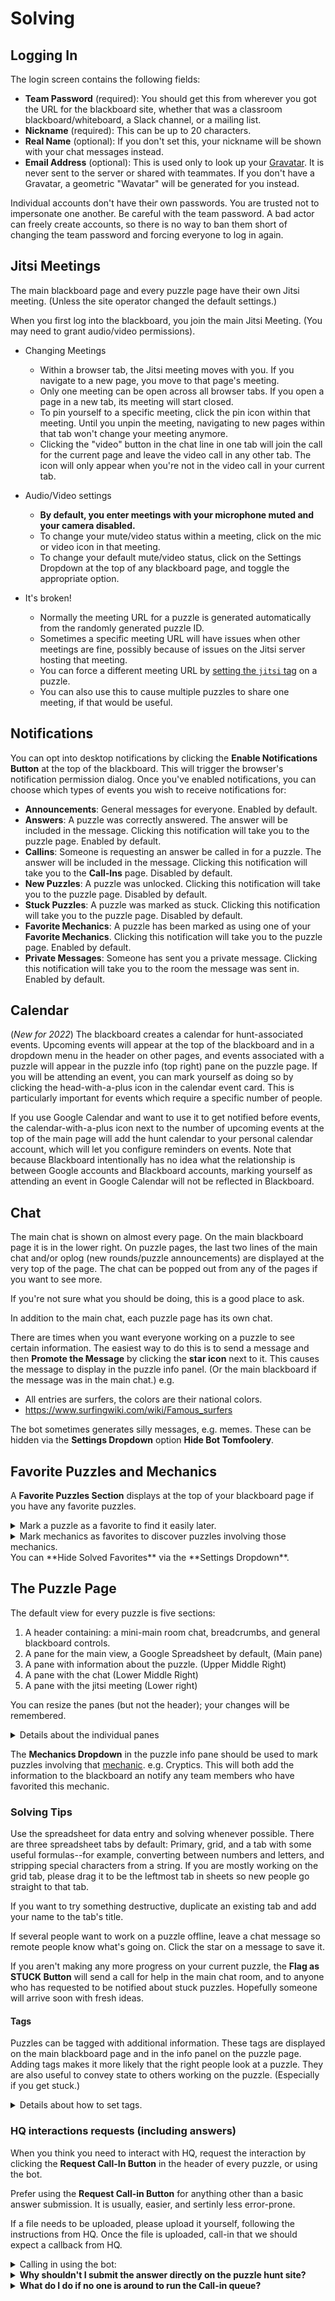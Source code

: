 # Solving

## Logging In

The login screen contains the following fields:
* **Team Password** (required): You should get this from wherever you got the URL for the blackboard site,
  whether that was a classroom blackboard/whiteboard, a Slack channel, or a mailing list.
* **Nickname** (required): This can be up to 20 characters.
* **Real Name** (optional): If you don't set this, your nickname will be shown with your chat messages instead.
* **Email Address** (optional): This is used only to look up your [Gravatar](https://en.gravatar.com/). It is
  never sent to the server or shared with teammates. If you don't have a Gravatar, a geometric "Wavatar"
  will be generated for you instead.

Individual accounts don't have their own passwords. You are trusted not to impersonate one another.
Be careful with the team password. A bad actor can freely create accounts, so there is no way to
ban them short of changing the team password and forcing everyone to log in again.

## Jitsi Meetings

The main blackboard page and every puzzle page have their own Jitsi meeting.
(Unless the site operator changed the default settings.)

When you first log into the blackboard, you join the main Jitsi Meeting. (You may need to grant audio/video permissions).

* Changing Meetings
  * Within a browser tab, the Jitsi meeting moves with you. If you navigate to a new page, you move to that page's meeting.
  * Only one meeting can be open across all browser tabs. If you open a page in a new tab, its meeting will start closed.
  * To pin yourself to a specific meeting, click the pin icon within that meeting. Until you unpin the meeting, navigating to new pages within that tab won't change your meeting anymore.
  * Clicking the "video" button in the chat line in one tab will join the call for the current page and leave the video call in any other tab. The icon will only appear when you're not in the video call in your current tab.
  
* Audio/Video settings
  * **By default, you enter meetings with your microphone muted and your camera disabled.**
  * To change your mute/video status within a meeting, click on the mic or video icon in that meeting.
  * To change your default mute/video status, click on the Settings Dropdown at the top of any blackboard page, and toggle the appropriate option.

* It's broken!
  * Normally the meeting URL for a puzzle is generated automatically from the randomly generated puzzle ID.
  * Sometimes a specific meeting URL will have issues when other meetings are fine, possibly because of issues on the Jitsi server hosting that meeting.
  * You can force a different meeting URL by [setting the `jitsi` tag](#tags) on a puzzle.
  * You can also use this to cause multiple puzzles to share one meeting, if that would be useful.
  
## Notifications

You can opt into desktop notifications by clicking the **Enable Notifications Button** at the top of the blackboard. This
will trigger the browser's notification permission dialog. Once you've enabled notifications, you can choose which types
of events you wish to receive notifications for:
* **Announcements**: General messages for everyone. Enabled by default.
* **Answers**: A puzzle was correctly answered. The answer will be included in the message. Clicking this notification will take you to the puzzle page. Enabled by default.
* **Callins**: Someone is requesting an answer be called in for a puzzle. The answer will be included in the message. Clicking this notification will take you to the **Call-Ins** page. Disabled by default.
* **New Puzzles**: A puzzle was unlocked. Clicking this notification will take you to the puzzle page. Disabled by default.
* **Stuck Puzzles**: A puzzle was marked as stuck. Clicking this notification will take you to the puzzle page. Disabled by default.
* **Favorite Mechanics**: A puzzle has been marked as using one of your **Favorite Mechanics**. Clicking this notification will take you to the puzzle page. Enabled by default.
* **Private Messages**: Someone has sent you a private message. Clicking this notification will take you to the room the message was sent in. Enabled by default.

## Calendar

(*New for 2022*) The blackboard creates a calendar for hunt-associated events. Upcoming events will appear at the top of the blackboard
and in a dropdown menu in the header on other pages, and events associated with a puzzle will appear in the puzzle info (top right)
pane on the puzzle page. If you will be attending an event, you can mark yourself as doing so by clicking the head-with-a-plus icon
in the calendar event card. This is particularly important for events which require a specific number of people.

If you use Google Calendar and want to use it to get notified before events, the calendar-with-a-plus icon next to the number of upcoming events
at the top of the main page will add the hunt calendar to your personal calendar account, which will let you configure reminders on events.
Note that because Blackboard intentionally has no idea what the relationship is between Google accounts and Blackboard accounts,
marking yourself as attending an event in Google Calendar will not be reflected in Blackboard.

## Chat

The main chat is shown on almost every page. On the main blackboard page it is in the lower right. On
puzzle pages, the last two lines of the main chat and/or oplog (new rounds/puzzle announcements) are
displayed at the very top of the page.  The chat can be popped out from any of the pages if you want to see more.

If you're not sure what you should be doing, this is a good place to ask.

In addition to the main chat, each puzzle page has its own chat.

There are times when you want everyone working on a puzzle to see certain information.
The easiest way to do this is to send a message and then **Promote the Message** by clicking the **star icon** next to it.  This causes the message to display in the puzzle info panel. (Or the main blackboard if the message was in the main chat.) e.g.
- All entries are surfers, the colors are their national colors.
- <https://www.surfingwiki.com/wiki/Famous_surfers>

The bot sometimes generates silly messages, e.g. memes.  These can be hidden via the **Settings Dropdown** option **Hide Bot Tomfoolery**.

## Favorite Puzzles and Mechanics

A **Favorite Puzzles Section** displays at the top of your blackboard page if you have any favorite puzzles.
<details>
  <summary>Mark a puzzle as a favorite to find it easily later.</summary>
Every puzzle has a heart icon in both its blackboard grid row and in the info panel on its puzzle page.
Clicking the heart adds the puzzle to your personal list of favorites. Clicking it again removes it from your list.
</details>
<details>
  <summary>Mark mechanics as favorites to discover puzzles involving those mechanics.</summary>

Selecting one or more [mechanics](./Mechanics.md) from the **Favorite Mechanics Dropdown** at the top of the blackboard will cause puzzles which are marked as involving any of those mechanics to appear in your favorites.

If you **Enable Notifications**, you will be notified when a puzzle is marked as involving any of those mechanics.
 </details>
You can **Hide Solved Favorites**  via the **Settings Dropdown**.


## The Puzzle Page

The default view for every puzzle is five sections:
1) A header containing: a mini-main room chat, breadcrumbs, and general blackboard controls.
2) A pane for the main view, a Google Spreadsheet by default, (Main pane)
3) A pane with information about the puzzle. (Upper Middle Right)
4) A pane with the chat (Lower Middle Right)
5) A pane with the jitsi meeting (Lower right)

You can resize the panes (but not the header); your changes will be remembered.

<details>
  <summary>Details about the individual panes</summary>
  
Looking at some of the panes in more detail:

The header pane always has a mini-main room chat, breadcrumbs, and general blackboard controls.
There is always a breadcrumb for this puzzle, and for the main blackboard. If this puzzle feeds
into a metapuzzle, directly, or indirectly, there will be a breadcrumb for the metapuzzle(s) as well.

The content of the main pane can be changed by clicking an icon in this puzzles breadcrumb.
The icons are: puzzle from the hunt site, spreadsheet, doc, puzzle info pane and puzzle chat.
The pane can be made "full screen", or popped out using the icons in the upper right of the main pane.
In this case "full screen" means hiding the puzzle page header, thereby giving more solving space.
</details>

The **Mechanics Dropdown** in the puzzle info pane should be used to mark puzzles involving that [mechanic](./Mechanics.md).
e.g. Cryptics.  This will both add the information to the blackboard an notify any team members who have favorited this mechanic.

### Solving Tips

Use the spreadsheet for data entry and solving whenever possible. There are three spreadsheet tabs by default: Primary, grid, and a tab with
some useful formulas--for example, converting between numbers and letters, and stripping special characters from a string. If you are mostly working on the grid tab, please drag it to be the leftmost tab in sheets so new people go straight to that tab.

If you want to try something destructive, duplicate an existing tab and add your name to the tab's title.

If several people want to work on a puzzle offline, leave a chat message so remote people know what's going on. Click the star on a message to save it.

If you aren't making any more progress on your current puzzle, the **Flag as STUCK Button** will send a call for help in the main chat room,
and to anyone who has requested to be notified about stuck puzzles. Hopefully someone will arrive soon with fresh ideas.

#### Tags
Puzzles can be tagged with additional information. These tags are displayed on the main blackboard page
and in the info panel on the puzzle page. Adding tags makes it more likely that the right people look at a
puzzle. They are also useful to convey state to others working on the puzzle. (Especially if you get stuck.)

<details>
  <summary>Details about how to set tags.</summary>
<br>
There are several controls in the puzzle info panel for modifying tags.
This panel is located above the chat on the puzzle page in the default spreadsheet view.

![Controls for editing tags](tag_editing_examples.png)

1. For tags that need to be set, like a tag that is used by one of this puzzle's metapuzzles, or (new for 2025) the theme tag,
   click the pencil in the right column.
2. Click the pencil next to the name of an existing tag to change its name.
3. Click the X next to the value of a tag to unset the tag.
4. Click the pencil, or anywhere but the X on the value of a tag, to change the value.
5. Click the Tag+ button to add a new tag.

You can also set a tag on a puzzle using the chatbot. Go to the chat for that puzzle and type:
`bot set <tag> to <value>` e.g. `bot set theme to baseball`.
You can use any string as a tag name.

To unset a tag, go to the chat for that puzzle and type: `bot unset <tag>`

Certain tag names have special handling:
* `status`: Your current progress. This is displayed on the blackboard. <br>
  If the status starts with "Stuck", a call for help will be printed in the main chat
  room and the puzzle will be shaded yellow in the main table and in the status grid.
  (Using the **Flag as Stuck Button**, right above the puzzle info panel, is often easier and more thorough.)

Tags for metapuzzles:
* `color`: Sets the background color for this meta's row in the blackboard table. The rows of all puzzles associated to this meta will be shaded a lighter version of the color. Any CSS color name or format is accepted. (blue, #beefee)

* `cares about`: Give the name of a concept that every feeder puzzle should provide for this meta. e.g. Temperature.<br>
  Three things will happen when this flag is set.
  * A chart including this field will appear in the metapuzzles puzzle info page pane.
  * A tag will be added to every feeder puzzle saying Temperure (wanted by SpecificMetaName).
  * When tag Temperature is set on a feeder puzzle, its value will automatically appear in the meta's chart.  
<br>If the metapuzzle cares about more than one contept, a list can be given. e.g. `bot set cares about to Pressure, Temperature`

* `meta *`: Setting any tag starting with the word `meta` on a metapuzzle causes that tag to appear in the tag table for every puzzle that feeds it. e.g. `set meta answerformat to palindrome of length 9`<br>

Please don't use these tags unless you are the team operator:
* `answer`: Don't set this directly. Click the **Request Call-In Button** instead. See "Answering" below for why.
* `link`: The URL of the puzzle on the hunt site. This should be set when the puzzle is created.
</details>

### HQ interactions requests (including answers)

When you think you need to interact with HQ, request the interaction by clicking the **Request Call-In Button** in the header of every puzzle, or using the bot.

Prefer using the **Request Call-in Button** for anything other than a basic answer submission. It is usually, easier, and sertinly less error-prone.  

If a file needs to be uploaded, please upload it yourself, following the instructions from HQ.  Once the file is uploaded, call-in that we should expect a callback from HQ.

<details>
  <summary>Calling in using the bot:</summary>
The Command to call in using the bot:

* This puzzle: `bot call in what a rush`
* Backsolved: `bot call in what a rush backsolved`
* Answer provided by HQ, e.g. after a video submission: `bot call in what a rush provided`
* Non-answer provided by HQ, e.g. you are ready to receive physical components: `bot request interaction the woodchuck chucks charles`
* Reporting a puzzle error, spending hint points, hunt site issues, etc., `bot tell hq <message>`
* HQ will be calling for some other reason (e.g. you uploaded a video for HQ): `bot expect callback <reason>`.

If you are not in that puzzle's chat, you can call in the answer from any chat by specifying the puzzle name:

* Another puzzle: `bot call in what a rush for fraternity massacre backsolved`
</details>
  
<details>
  <summary><strong>Why shouldn't I submit the answer directly on the puzzle hunt site?</strong></summary>
Even though every puzzle page has a link to enter an answer on it, there are several reasons to use the call-in queue instead:

* Historically, HQ has called back to confirm answers. The person receiving the call needs to know to expect this call and what the answer was.
* There may be hard or soft rate limits on calling in answers. Attempting wild guesses or duplicate answers may
  hinder the team's ability to call in answers for that puzzle, or other puzzles.
* Incorrect answers are recorded in the blackboard so later solvers can see what was tried.
* Solving a puzzle typically unlocks new puzzles.  It is often the responsibility of the call-in queue operator
  to add these puzzles to the blackboard.  Using the queue ensures they know they should do it.
* The hunt site may provide a separate form for event interactions. The team operator will know where to
  enter the request, an update the blackboard.  Any responses from HQ will be forwarded to the
  solvers -- usually to the puzzle chat.
</details>

<details>
    <summary><strong>What do I do if no one is around to run the Call-in queue?</strong></summary>
**If no one is around to run the Call-in queue**, e.g. late at night, you have no choice but to submit the
answer yourself. It is still better to do it through the call-in queue.  It preserves history and has buttons
to update the blackboard for right/wrong answers.  The queue is accessible from the lower left of the main blackboard.
Please don't use it unless you are on duty, or there is no one on duty.
</details>
